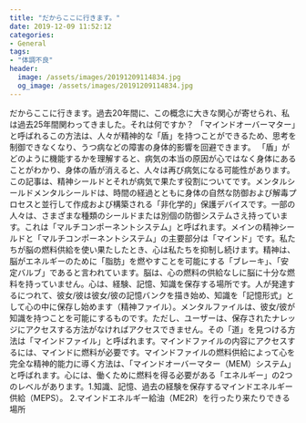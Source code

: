 ```yaml
---
title: "だからここに行きます。"
date: 2019-12-09 11:52:12
categories:
- General
tags:
- "体調不良"
header:
  image: /assets/images/20191209114834.jpg
  og_image: /assets/images/20191209114834.jpg
---
```


だからここに行きます。過去20年間に、この概念に大きな関心が寄せられ、私は過去25年間関わってきました。それは何ですか？ 「マインドオーバーマター」と呼ばれるこの方法は、人々が精神的な「盾」を持つことができるため、思考を制御できなくなり、うつ病などの障害の身体的影響を回避できます。 「盾」がどのように機能するかを理解すると、病気の本当の原因が心ではなく身体にあることがわかり、身体の盾が消えると、人々は再び病気になる可能性があります。この記事は、精神シールドとそれが病気で果たす役割についてです。メンタルシールドメンタルシールドは、時間の経過とともに身体の自然な防御および解毒プロセスと並行して作成および構築される「非化学的」保護デバイスです。一部の人々は、さまざまな種類のシールドまたは別個の防御システムさえ持っています。これは「マルチコンポーネントシステム」と呼ばれます。メインの精神シールドと「マルチコンポーネントシステム」の主要部分は「マインド」です。私たちが脳の燃料供給を使い果たしたとき、心は私たちを抑制し続けます。精神は、脳がエネルギーのために「脂肪」を燃やすことを可能にする「ブレーキ」、「安定バルブ」であると言われています。脳は、心の燃料の供給なしに脳に十分な燃料を持っていません。心は、経験、記憶、知識を保存する場所です。人が発達するにつれて、彼女/彼は彼女/彼の記憶バンクを描き始め、知識を「記憶形式」として心の中に保存し始めます（精神ファイル）。メンタルファイルは、彼女/彼が知識を持つことを可能にするものです。ただし、ユーザーは、保存されたナレッジにアクセスする方法がなければアクセスできません。その「道」を見つける方法は「マインドファイル」と呼ばれます。マインドファイルの内容にアクセスするには、マインドに燃料が必要です。マインドファイルの燃料供給によって心を完全な精神的能力に導く方法は、「マインドオーバーマター（MEM）システム」と呼ばれます。心には、働くために燃料を得る必要がある「エネルギー」の2つのレベルがあります。1.知識、記憶、過去の経験を保存するマインドエネルギー供給（MEPS）。 2.マインドエネルギー給油（ME2R）を行ったり来たりできる場所
